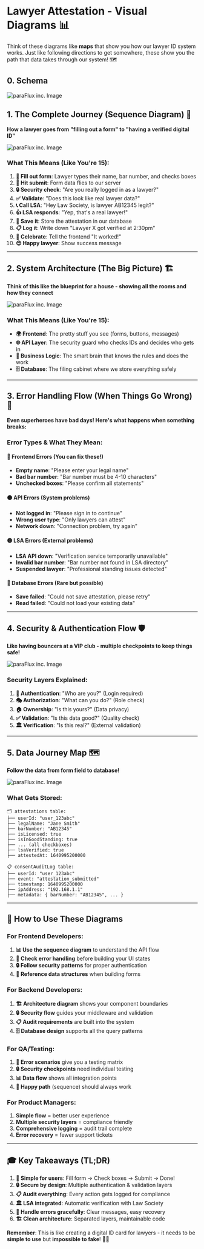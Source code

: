 # Lawyer Attestation - Visual Diagrams 📊

Think of these diagrams like **maps** that show you how our lawyer ID system works. Just like following directions to get somewhere, these show you the path that data takes through our system! 🗺️

## 0. Schema

![paraFlux inc. Image](https://hallowed-ptarmigan-685.convex.cloud/api/storage/d3b7aee1-5ed4-4d33-86ed-a56a7e31590d)

## 1. The Complete Journey (Sequence Diagram) 🚗

**How a lawyer goes from "filling out a form" to "having a verified digital ID"**

![paraFlux inc. Image](https://hallowed-ptarmigan-685.convex.cloud/api/storage/8b8fd060-ee5a-4f11-acb1-45247f38e000)

### What This Means (Like You're 15):

1. **📝 Fill out form**: Lawyer types their name, bar number, and checks boxes
2. **🚀 Hit submit**: Form data flies to our server
3. **🔒 Security check**: "Are you really logged in as a lawyer?"
4. **✅ Validate**: "Does this look like real lawyer data?"
5. **📞 Call LSA**: "Hey Law Society, is lawyer AB12345 legit?"
6. **👍 LSA responds**: "Yep, that's a real lawyer!"
7. **💾 Save it**: Store the attestation in our database
8. **📋 Log it**: Write down "Lawyer X got verified at 2:30pm"
9. **🎉 Celebrate**: Tell the frontend "It worked!"
10. **😊 Happy lawyer**: Show success message

---

## 2. System Architecture (The Big Picture) 🏗️

**Think of this like the blueprint for a house - showing all the rooms and how they connect**

![paraFlux inc. Image](https://hallowed-ptarmigan-685.convex.cloud/api/storage/95568ed5-f317-4292-8144-71df1a7da6c4)

### What This Means (Like You're 15):

- **🌍 Frontend**: The pretty stuff you see (forms, buttons, messages)
- **🌐 API Layer**: The security guard who checks IDs and decides who gets in
- **🧠 Business Logic**: The smart brain that knows the rules and does the work
- **🗄️ Database**: The filing cabinet where we store everything safely

---

## 3. Error Handling Flow (When Things Go Wrong) 🚨

**Even superheroes have bad days! Here's what happens when something breaks:**

### Error Types & What They Mean:

#### 🔴 **Frontend Errors** (You can fix these!)

- **Empty name**: "Please enter your legal name"
- **Bad bar number**: "Bar number must be 4-10 characters"
- **Unchecked boxes**: "Please confirm all statements"

#### 🟠 **API Errors** (System problems)

- **Not logged in**: "Please sign in to continue"
- **Wrong user type**: "Only lawyers can attest"
- **Network down**: "Connection problem, try again"

#### 🟡 **LSA Errors** (External problems)

- **LSA API down**: "Verification service temporarily unavailable"
- **Invalid bar number**: "Bar number not found in LSA directory"
- **Suspended lawyer**: "Professional standing issues detected"

#### 🔵 **Database Errors** (Rare but possible)

- **Save failed**: "Could not save attestation, please retry"
- **Read failed**: "Could not load your existing data"

---

## 4. Security & Authentication Flow 🛡️

**Like having bouncers at a VIP club - multiple checkpoints to keep things safe!**

![paraFlux inc. Image](https://hallowed-ptarmigan-685.convex.cloud/api/storage/c50a4072-7338-450d-bad1-347a2011f9d9)

### Security Layers Explained:

1. **🔐 Authentication**: "Who are you?" (Login required)
2. **🎭 Authorization**: "What can you do?" (Role check)
3. **🏠 Ownership**: "Is this yours?" (Data privacy)
4. **✅ Validation**: "Is this data good?" (Quality check)
5. **🏛️ Verification**: "Is this real?" (External validation)

---

## 5. Data Journey Map 🗺️

**Follow the data from form field to database!**

![paraFlux inc. Image](https://hallowed-ptarmigan-685.convex.cloud/api/storage/ad5844ca-bbcd-414f-98c2-d5501c8d1302)

### What Gets Stored:

```
🗂️ attestations table:
├── userId: "user_123abc"
├── legalName: "Jane Smith"
├── barNumber: "AB12345"
├── isLicensed: true
├── isInGoodStanding: true
├── ... (all checkboxes)
├── lsaVerified: true
├── attestedAt: 1640995200000

📋 consentAuditLog table:
├── userId: "user_123abc"
├── event: "attestation_submitted"
├── timestamp: 1640995200000
├── ipAddress: "192.168.1.1"
├── metadata: { barNumber: "AB12345", ... }
```

---

## 🎯 How to Use These Diagrams

### For Frontend Developers:

1. **📊 Use the sequence diagram** to understand the API flow
2. **🚨 Check error handling** before building your UI states
3. **🔒 Follow security patterns** for proper authentication
4. **📝 Reference data structures** when building forms

### For Backend Developers:

1. **🏗️ Architecture diagram** shows your component boundaries
2. **🔒 Security flow** guides your middleware and validation
3. **📋 Audit requirements** are built into the system
4. **🗄️ Database design** supports all the query patterns

### For QA/Testing:

1. **🚨 Error scenarios** give you a testing matrix
2. **🔒 Security checkpoints** need individual testing
3. **📊 Data flow** shows all integration points
4. **🎯 Happy path** (sequence) should always work

### For Product Managers:

1. **Simple flow** = better user experience
2. **Multiple security layers** = compliance friendly
3. **Comprehensive logging** = audit trail complete
4. **Error recovery** = fewer support tickets

---

## 🎓 Key Takeaways (TL;DR)

1. **🎯 Simple for users**: Fill form → Check boxes → Submit → Done!
2. **🔒 Secure by design**: Multiple authentication & validation layers
3. **📋 Audit everything**: Every action gets logged for compliance
4. **🏛️ LSA integrated**: Automatic verification with Law Society
5. **🚨 Handle errors gracefully**: Clear messages, easy recovery
6. **🏗️ Clean architecture**: Separated layers, maintainable code

**Remember**: This is like creating a digital ID card for lawyers - it needs to be **simple to use** but **impossible to fake**! 🎯✨

